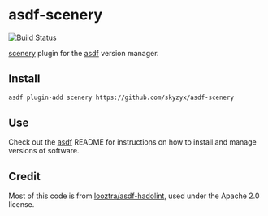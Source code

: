 # asdf-scenery

[![Build Status](https://travis-ci.org/skyzyx/asdf-scenery.svg?branch=master)](https://travis-ci.org/skyzyx/asdf-scenery)

[scenery](https://github.com/dmlittle/scenery) plugin for the [asdf](https://github.com/asdf-vm/asdf) version manager.

## Install

```bash
asdf plugin-add scenery https://github.com/skyzyx/asdf-scenery
```

## Use

Check out the [asdf](https://github.com/asdf-vm/asdf) README for instructions on how to install and manage versions of software.

## Credit

Most of this code is from [looztra/asdf-hadolint](https://github.com/looztra/asdf-hadolint), used under the Apache 2.0 license.
